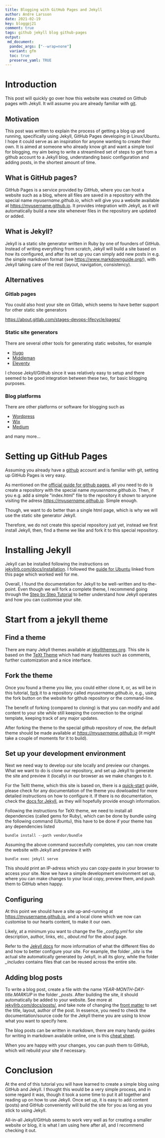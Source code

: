 ```yaml
---
title: Blogging with GitHub Pages and Jekyll
author: Andre Larsson
date: 2021-02-19
key: bloggpj21
comment: true
tags: github jekyll blog github-pages
output:
 md_document:
  pandoc_args: ["--wrap=none"]
  variant: gfm
  toc: true
  preserve_yaml: TRUE
---
```


# Introduction

This post will quickly go over how this website was created on Github
pages with Jekyll. It will assume you are already familiar with
[git](https://git-scm.com/).

## Motivation

This post was written to explain the process of getting a blog up and
running, specifically using Jekyll, GitHub Pages developing in
Linux/Ubuntu. I hope it could serve as an inspiration for anyone
wanting to create their own. It is aimed at someone who already know
git and want a simple tool for blogging, my aim being to write a
streamlined set of steps to get from a github account to a Jekyll
blog, understanding basic configuration and adding posts, in the
shortest amount of time.

## What is GitHub pages?

GitHub Pages is a service provided by GitHub, where you can host a
website such as a blog, where all files are saved in a repository with
the special name *myusername.github.io*, which will give you a website
available at https://myusername.github.io. It provides integration
with Jekyll, as it will automatically build a new site whenever files
in the repository are updated or added.

## What is Jekyll?

Jekyll is a static site generator written in Ruby by one of founders
of GitHub. Instead of writing everything from scratch, Jekyll will
build a site based on how its configured, and after its set up you can
simply add new posts in e.g. the simple markdown format (see
https://www.markdownguide.org/), with Jekyll taking care of
the rest (layout, navigation, consistency).

## Alternatives

### Gitlab pages

You could also host your site on Gitlab, which seems to have better support
for other static site generators

https://about.gitlab.com/stages-devops-lifecycle/pages/

### Static site generators

There are several other tools for generating static websites, for example

- [Hugo](https://gohugo.io/)
- [Middleman](https://middlemanapp.com/)
- [Eleventy](https://www.11ty.dev/)

I choose Jekyll/Github since it was relatively easy to setup and there
seemed to be good integration between these two, for basic blogging
purposes.

### Blog platforms

There are other platforms or software for blogging such as

- [Wordpress](https://wordpress.org/)
- [Wix](https://www.wix.com/)
- [Medium](https://medium.com/)

and many more...

# Setting up GitHub Pages

Assuming you already have a [github](https://github.com/) account and
is familiar with git, setting up GitHub Pages is very easy.

As mentioned on the [official guide for github pages](https://pages.github.com/), all you need to do is create a repository with the
special name *myusername.github.io*. Then, if you e.g. add a simple
"index.html" file to the repository it shown to anyone visiting the
adress *https://myusername.github.io*. Simple enough.

Though, we want to do better than a single html page, which is why
we will use the static site generator Jekyll.

Therefore, we do not create this special repository just yet, instead we
first install Jekyll, then, find a theme we like and fork it to this
special repository.

# Installing Jekyll

Jekyll can be installed following the instructions on [jekyllrb.com/docs/installation](https://jekyllrb.com/docs/installation/). I followed the [guide for Ubuntu](https://jekyllrb.com/docs/installation/ubuntu/) linked from this page which worked well for me.

Overall, I found the documentation for Jekyll to be well-written and
to-the-point. Even though we will fork a complete theme, I recommend
going through the [Step by Step Tutorial](https://jekyllrb.com/docs/step-by-step/01-setup/) to better
understand how Jekyll operates and how you can customise your site.

# Start from a jekyll theme

## Find a theme

There are many Jekyll themes available at
[jekyllthemes.org](http://jekyllthemes.org/). This site is based on
the [TeXt Theme](https://github.com/kitian616/jekyll-TeXt-theme) which
had many features such as comments, further customization and a nice
interface.

## Fork the theme

Once you found a theme you like, you could either clone it, or, as will
be in this tutorial,
[fork](https://guides.github.com/activities/forking/) it to a repository called *myusername.github.io*, e.g., using the fork button on the
website for github repository or the command-line.

The benefit of forking (compared to cloning) is that you can modify
and add content to your site while still keeping the connection to the
original template, keeping track of any major updates.

After forking the theme to the special github repository of now, the
default theme should be made available at *https://myusername.github.io* (it might take
a couple of moments for it to build).

## Set up your development environment

Next we need way to develop our site locally and preview our
changes. What we want to do is clone our repository, and set up Jekyll
to generate the site and preview it (locally) in our browser as we
make changes to it.

For the TeXt theme, which this site is based on, there is a
[quick-start](https://tianqi.name/jekyll-TeXt-theme/docs/en/quick-start)
guide, please check for any documentation of the theme you
dowloaded for more detailed instructions on how to configure it. If
there is no documentation, check the [docs for Jekyll](https://jekyllrb.com/docs/), as they will
hopefully provide enough information.

Following the instructions for TeXt theme, we need to install all
dependencies (called gems for Ruby), which can be done by bundle using
the following command (Ubuntu), this have to be done if your theme has any dependencies listed
```
bundle install --path vendor/bundle
```
Assuming the above command succesfully completes, you can now create the website with Jekyll and preview it with
```
bundle exec jekyll serve
```
This should print an IP-adress which you can copy-paste in your browser to access your site. Now we have a
simple development environment set up, where you can make changes to your local copy, preview them, and push
them to GitHub when happy.

## Configuring

At this point we should have a site up-and-running at
https://myusername.github.io, and a local clone which we now can
customise to our hearts content, to make it our own.

Likely, at a minimum you want to change the file *_config.yml* for site
description, author, links, etc., *about.md* for the about page.

Refer to the [Jekyll docs](https://jekyllrb.com/docs/) for more
information of what the different files do and how to better configure
your site. For example, the folder *_site* is the actual site
automatically generated by Jekyll, in all its glory, while the folder
*_includes* contains files that can be reused across the
entire site.

## Adding blog posts

To write a blog post, create a file with the name
*YEAR-MONTH-DAY-title.MARKUP* in the folder *_posts*. After building the site, it should automatically be
added to your website. See more at [jekyllrb.com/docs/posts/](https://jekyllrb.com/docs/posts/),
and take note of changing the
[front matter](https://jekyllrb.com/docs/front-matter/) to set the
title, layout, author of the post. In essence, you need to check the
documentation/source code for the Jekyll theme you are using to
know what you want to specify here.

The blog posts can be written in markdown, there are many handy guides
for writing in markdown available online, one is this [cheat sheet](https://www.markdownguide.org/cheat-sheet).

When you are happy with your changes, you can push them to GitHub,
which will rebuild your site if necessary.

# Conclusion

At the end of this tutorial you will have learned to create a simple
blog using GitHub and Jekyll. I thought this would be a very
simple process, and in some regard it was, though it took a some time
to put it all together and reading up on how to use Jekyll. Once set
up, it is easy to add content (posts) and GitHub conveniently will
build the site for you as long as you stick to using
Jekyll.

All-in-all Jekyll/GitHub seems to work very well as for creating a
smaller website or blog, it is what I am using here after all, and I recommend checking it out.
